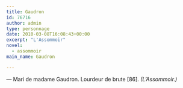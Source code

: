 ```yaml
---
title: Gaudron
id: 76716
author: admin
type: personnage
date: 2010-03-08T16:08:43+00:00
excerpt: "L'Assommoir"
novel:
  - assommoir
main_name: Gaudron

---
```

— Mari de madame Gaudron. Lourdeur de brute [86]. _(L&rsquo;Assommoir.)_
